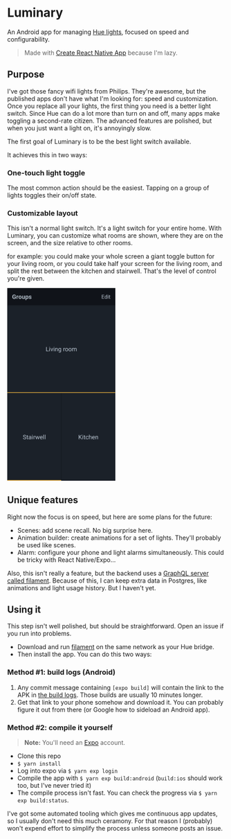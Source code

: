 # Luminary
An Android app for managing [Hue lights](https://www2.meethue.com/en-us), focused on speed and configurability.

> Made with [Create React Native App](https://github.com/react-community/create-react-native-app) because I'm lazy.

## Purpose
I've got those fancy wifi lights from Philips. They're awesome, but the published apps don't have what I'm looking for: speed and customization.
Once you replace all your lights, the first thing you need is a better light switch. Since Hue can do a lot more than turn on and off, many apps make toggling a second-rate citizen. The advanced features are polished, but when you just want a light on, it's annoyingly slow.

The first goal of Luminary is to be the best light switch available.

It achieves this in two ways:

### One-touch light toggle
The most common action should be the easiest. Tapping on a group of lights toggles their on/off state.

### Customizable layout
This isn't a normal light switch. It's a light switch for your entire home. With Luminary, you can customize what rooms are shown, where they are on the screen, and the size relative to other rooms.

for example: you could make your whole screen a giant toggle button for your living room, or you could take half your screen for the living room, and split the rest between the kitchen and stairwell. That's the level of control you're given.

<img src="./images/layout-screenshot.png" alt="Example screenshot" width="250" />

## Unique features
Right now the focus is on speed, but here are some plans for the future:
- Scenes: add scene recall. No big surprise here.
- Animation builder: create animations for a set of lights. They'll probably be used like scenes.
- Alarm: configure your phone and light alarms simultaneously. This could be tricky with React Native/Expo...

Also, this isn't really a feature, but the backend uses a [GraphQL server called filament](https://github.com/PsychoLlama/filament). Because of this, I can keep extra data in Postgres, like animations and light usage history. But I haven't yet.

## Using it
This step isn't well polished, but should be straightforward. Open an issue if you run into problems.

- Download and run [filament](https://github.com/PsychoLlama/filament) on the same network as your Hue bridge.
- Then install the app. You can do this two ways:

### Method #1: build logs (Android)
1. Any commit message containing `[expo build]` will contain the link to the APK in [the build logs](https://travis-ci.org/PsychoLlama/luminary). Those builds are usually 10 minutes longer.
2. Get that link to your phone somehow and download it. You can probably figure it out from there (or Google how to sideload an Android app).

### Method #2: compile it yourself
> **Note:** You'll need an [Expo](https://expo.io/) account.

- Clone this repo
- `$ yarn install`
- Log into expo via `$ yarn exp login`
- Compile the app with `$ yarn exp build:android` (`build:ios` should work too, but I've never tried it)
- The compile process isn't fast. You can check the progress via `$ yarn exp build:status`.

I've got some automated tooling which gives me continuous app updates, so I usually don't need this much ceramony. For that reason I (probably) won't expend effort to simplify the process unless someone posts an issue.
